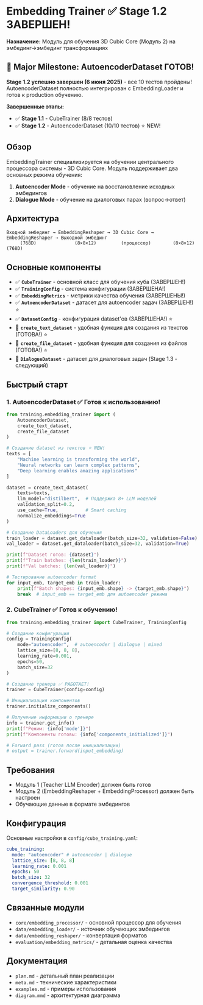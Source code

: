 # Embedding Trainer ✅ Stage 1.2 ЗАВЕРШЕН!

**Назначение:** Модуль для обучения 3D Cubic Core (Модуль 2) на эмбединг→эмбединг трансформациях

## 🎉 Major Milestone: AutoencoderDataset ГОТОВ!

**Stage 1.2 успешно завершен (6 июня 2025)** - все 10 тестов пройдены!
AutoencoderDataset полностью интегрирован с EmbeddingLoader и готов к production обучению.

**Завершенные этапы:**

- ✅ **Stage 1.1** - CubeTrainer (8/8 тестов)
- ✅ **Stage 1.2** - AutoencoderDataset (10/10 тестов) ⭐ NEW!

## Обзор

EmbeddingTrainer специализируется на обучении центрального процессора системы - 3D Cubic Core. Модуль поддерживает два основных режима обучения:

1. **Autoencoder Mode** - обучение на восстановление исходных эмбедингов
2. **Dialogue Mode** - обучение на диалоговых парах (вопрос→ответ)

## Архитектура

```
Входной эмбединг → EmbeddingReshaper → 3D Cubic Core → EmbeddingReshaper → Выходной эмбединг
     (768D)              (8×8×12)         (процессор)        (8×8×12)           (768D)
```

## Основные компоненты

- ✅ **`CubeTrainer`** - основной класс для обучения куба (ЗАВЕРШЕН!)
- ✅ **`TrainingConfig`** - система конфигурации (ЗАВЕРШЕНА!)
- ✅ **`EmbeddingMetrics`** - метрики качества обучения (ЗАВЕРШЕНЫ!)
- ✅ **`AutoencoderDataset`** - датасет для autoencoder задач (ЗАВЕРШЕН!) ⭐
- ✅ **`DatasetConfig`** - конфигурация dataset'ов (ЗАВЕРШЕНА!) ⭐
- 🚀 **`create_text_dataset`** - удобная функция для создания из текстов (ГОТОВА!) ⭐
- 🚀 **`create_file_dataset`** - удобная функция для создания из файлов (ГОТОВА!) ⭐
- 💬 **`DialogueDataset`** - датасет для диалоговых задач (Stage 1.3 - следующий)

## Быстрый старт

### 1. AutoencoderDataset ✅ Готов к использованию!

```python
from training.embedding_trainer import (
    AutoencoderDataset,
    create_text_dataset,
    create_file_dataset
)

# Создание dataset из текстов ⭐ NEW!
texts = [
    "Machine learning is transforming the world",
    "Neural networks can learn complex patterns",
    "Deep learning enables amazing applications"
]

dataset = create_text_dataset(
    texts=texts,
    llm_model="distilbert",  # Поддержка 8+ LLM моделей
    validation_split=0.2,
    use_cache=True,          # Smart caching
    normalize_embeddings=True
)

# Создание DataLoaders для обучения
train_loader = dataset.get_dataloader(batch_size=32, validation=False)
val_loader = dataset.get_dataloader(batch_size=32, validation=True)

print(f"Dataset готов: {dataset}")
print(f"Train batches: {len(train_loader)}")
print(f"Val batches: {len(val_loader)}")

# Тестирование autoencoder format
for input_emb, target_emb in train_loader:
    print(f"Batch shapes: {input_emb.shape} -> {target_emb.shape}")
    break  # input_emb == target_emb для autoencoder режима
```

### 2. CubeTrainer ✅ Готов к обучению!

```python
from training.embedding_trainer import CubeTrainer, TrainingConfig

# Создание конфигурации
config = TrainingConfig(
    mode="autoencoder",  # autoencoder | dialogue | mixed
    lattice_size=[8, 8, 8],
    learning_rate=0.001,
    epochs=50,
    batch_size=32
)

# Создание тренера ✅ РАБОТАЕТ!
trainer = CubeTrainer(config=config)

# Инициализация компонентов
trainer.initialize_components()

# Получение информации о тренере
info = trainer.get_info()
print(f"Режим: {info['mode']}")
print(f"Компоненты готовы: {info['components_initialized']}")

# Forward pass (готов после инициализации)
# output = trainer.forward(input_embedding)
```

## Требования

- Модуль 1 (Teacher LLM Encoder) должен быть готов
- Модуль 2 (EmbeddingReshaper + EmbeddingProcessor) должен быть настроен
- Обучающие данные в формате эмбедингов

## Конфигурация

Основные настройки в `config/cube_training.yaml`:

```yaml
cube_training:
  mode: "autoencoder" # autoencoder | dialogue
  lattice_size: [8, 8, 8]
  learning_rate: 0.001
  epochs: 50
  batch_size: 32
  convergence_threshold: 0.001
  target_similarity: 0.90
```

## Связанные модули

- `core/embedding_processor/` - основной процессор для обучения
- `data/embedding_loader/` - источник обучающих эмбедингов
- `data/embedding_reshaper/` - конвертация форматов
- `evaluation/embedding_metrics/` - детальная оценка качества

## Документация

- `plan.md` - детальный план реализации
- `meta.md` - технические характеристики
- `examples.md` - примеры использования
- `diagram.mmd` - архитектурная диаграмма
